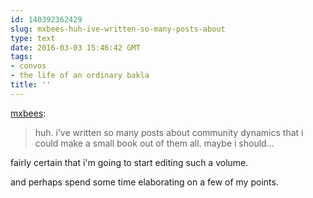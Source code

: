 ```yaml
---
id: 140392362429
slug: mxbees-huh-ive-written-so-many-posts-about
type: text
date: 2016-03-03 15:46:42 GMT
tags:
- convos
- the life of an ordinary bakla
title: ''
---
```

<p><a class="tumblr_blog" href="http://mxbees.tumblr.com/post/140388710184">mxbees</a>:</p>
<blockquote>
<p>huh. i’ve written so many posts about community dynamics that i could make a small book out of them all. maybe i should…</p>
</blockquote>

fairly certain that i'm going to start editing such a volume.

and perhaps spend some time elaborating on a few of my points. 